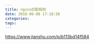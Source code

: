 ```yaml
---
title: nginx匹配规则
date: 2018-06-08 17:18:58
categories:
tags:
---
```

https://www.jianshu.com/p/b113bd14f584